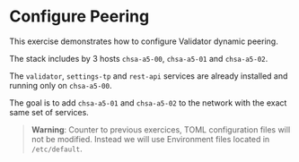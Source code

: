 # Configure Peering

This exercise demonstrates how to configure Validator dynamic peering.

The stack includes by 3 hosts `chsa-a5-00`, `chsa-a5-01` and `chsa-a5-02`.

The `validator`, `settings-tp` and `rest-api` services are already installed and running only on `chsa-a5-00`.

The goal is to add `chsa-a5-01` and `chsa-a5-02` to the network with the exact same set of services.

> **Warning**: Counter to previous exercices, TOML configuration files will not be modified. Instead we will use Environment files located in `/etc/default`.
